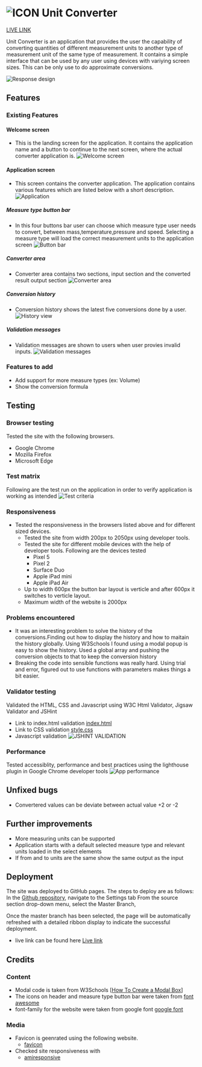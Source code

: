 # ![ICON](./assets//favicon/favicon.ico) Unit Converter 

[LIVE LINK](https://chathugaj.github.io/unit-converter/index.html)

Unit Converter is an application that provides the user the capability of converting quantities of different measurement units to another type of measurement unit of the same type of measurement.
It contains a simple interface that can be used by any user using devices with variying screen sizes.
This can be only use to do approximate conversions.

![Response design](./docs/responsive_site.png)

## Features
### Existing Features
#### Welcome screen
- This is the landing screen for the application. It contains the application name and a button to continue to the next screen, where the actual converter application is.
![Welcome screen](./docs/welcome_screen.png)

#### Application screen
- This screen contains the converter application. The application contains various features which are listed below with a short description.
![Application](./docs/application.png)

##### Measure type button bar

- In this four buttons bar user can choose which measure type user needs to convert, between mass,temperature,pressure and speed. Selecting a measure type will load the correct measurement units to the application screen
![Button bar](./docs/button_bar.png)

##### Converter area

- Converter area contains two sections, input section and the converted result output section
![Converter area](./docs/converter_area.png)

##### Conversion history
- Conversion history shows the latest five conversions done by a user.
![History view](./docs/history_view.png)

##### Validation messages
- Validation messages are shown to users when user provies invalid inputs.
![Validation messages](./docs/validation_message.png)

### Features to add
- Add support for more measure types (ex: Volume) 
- Show the conversion formula

## Testing
### Browser testing
Tested the site with the following browsers.

- Google Chrome
- Mozilla Firefox
- Microsoft Edge

### Test matrix

Following are the test run on the application in order to verify application is working as intended
![Test criteria](./docs/test_criteria.png)

### Responsiveness

* Tested the responsiveness in the browsers listed above and for different sized devices.
  * Tested the site from width 200px to 2050px using developer tools.
  * Tested the site for different mobile devices with the help of developer tools. Following are the devices tested
    * Pixel 5
    * Pixel 2
    * Surface Duo
    * Apple iPad mini
    * Apple iPad Air
  * Up to width 600px the button bar layout is verticle and after 600px it switches to verticle layout.
  * Maximum width of the website is 2000px

### Problems encountered
* It was an interesting problem to solve the history of the conversions.Finding out how to display the history and how to maitain the history globally. Using W3Schools I found using a modal popup is easy to show the history. Used a global array and pushing the conversion objects to that to keep the conversion history
* Breaking the code into sensible functions was really hard. Using trial and error, figured out to use functions with parameters makes things a bit easier.

### Validator testing
Validated the HTML, CSS and Javascript using W3C Html Validator, Jigsaw Validator and JSHint
* Link to index.html validation [index.html](https://validator.w3.org/nu/?doc=https%3A%2F%2Fchathugaj.github.io%2Funit-converter%2Findex.html)
* Link to CSS validation [style.css](https://jigsaw.w3.org/css-validator/validator?uri=https%3A%2F%2Fchathugaj.github.io%2Funit-converter%2Fassets%2Fcss%2Fstyle.css&profile=css3svg&usermedium=all&warning=1&vextwarning=&lang=en)
* Javascript validation ![JSHINT VALIDATION](./docs/jshint_validation.png)

### Performance

Tested accessiblity, performance and best practices using the lighthouse plugin in Google Chrome developer tools
![App performance](./docs/performance_app.png) 

## Unfixed bugs

- Convertered values can be deviate between actual value +2 or -2

## Further improvements
- More measuring units can be supported
- Application starts with a default selected measure type and relevant units loaded in the select elements
- If from and to units are the same show the same output as the input


## Deployment
The site was deployed to GitHub pages.
The steps to deploy are as follows:
In the [Github repository](https://github.com/chathugaj/unit-converter), navigate to the Settings tab
From the source section drop-down menu, select the Master Branch,

Once the master branch has been selected, the page will be automatically refreshed with a detailed ribbon display to indicate the successful deployment.

- live link can be found here 
  [Live link](https://chathugaj.github.io/unit-converter/)

## Credits
### Content
- Modal code  is taken from W3Schools
  [[How To Create a Modal Box](https://www.w3schools.com/howto/howto_css_modals.asp)]
- The icons on header and measure type button bar were taken from 
  [font awesome](https://fontawesome.com/icons)
- font-family for the website were taken from google font
[google font](https://fonts.google.com/)

### Media 
- Favicon is geenrated using the following website.
  - [favicon](https://favicon.io/favicon-generator/)
- Checked site responsiveness with 
  - [amiresponsive](https://ui.dev/amiresponsive)